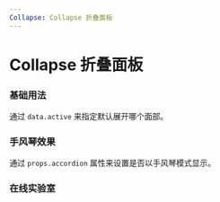 ```yaml
---
Collapse: Collapse 折叠面板
---
```


# Collapse 折叠面板

### 基础用法
通过 `data.active` 来指定默认展开哪个面部。
<ClientOnly>
<block-collapse-demo blockName="defaultCollapse" onlineDemo="https://codepen.io/w3cmark/pen/dybjgeN"/>
</ClientOnly>

### 手风琴效果

通过 `props.accordion` 属性来设置是否以手风琴模式显示。
<ClientOnly>
<block-collapse-demo blockName="collapse2" onlineDemo="https://codepen.io/w3cmark/pen/mdbjzLB"/>
</ClientOnly>

### 在线实验室
<ClientOnly>
<ams-config name="collapse" type="block"/>
</ClientOnly>
